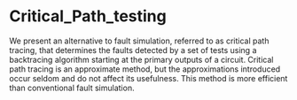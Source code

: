 # Critical_Path_testing
 We present an alternative to fault simulation, referred to as critical path tracing, that determines the faults detected by a set of tests using a backtracing algorithm starting at the primary outputs of a circuit. Critical path tracing is an approximate method, but the approximations introduced occur seldom and do not affect its usefulness. This method is more efficient than conventional fault simulation.
